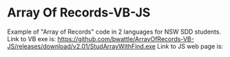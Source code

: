 # Array Of Records-VB-JS
Example of "Array of Records" code in 2 languages for NSW SDD students.
Link to VB exe is: https://github.com/bwattle/ArrayOfRecords-VB-JS/releases/download/v2.01/StudArrayWithFind.exe
Link to JS web page is:
